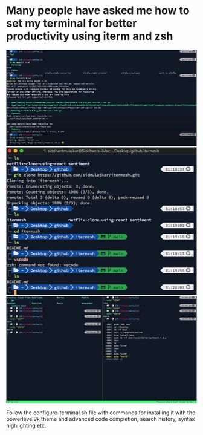 # Many people have asked me how to set my terminal for better productivity using iterm and zsh

<img src="/images/s3.png">

<img src="/images/s2.png">

<img src="/images/s1.png">

Follow the configure-terminal.sh file with commands for installing it with the powerlevel9k theme and advanced code completion, search history, syntax highlighting etc.
